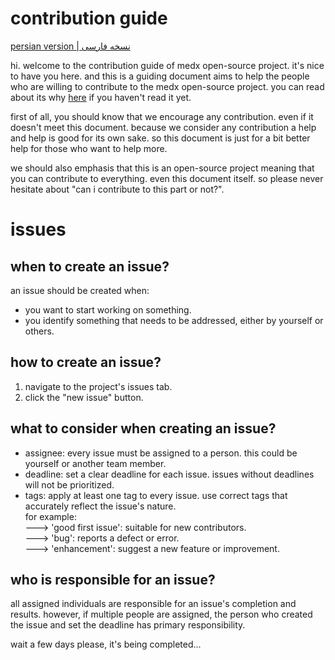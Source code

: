 # contribution guide
[persian version | نسخه فارسی](https://docs.google.com/document/d/1MqN3kFYmRMHa3mB40iO6MYB1kc_zbUaMOvsouq6bRU0/edit?usp=sharing)

hi. welcome to the contribution guide of medx open-source project.
it's nice to have you here. and this is a guiding document aims to help the people who are willing to contribute to the medx open-source project. you can read about its why [here](https://github.com/Sinusealpha/MedX/blob/main/CONTRIBUTION-WHY.md) if you haven't read it yet.

first of all, you should know that we encourage any contribution. even if it doesn't meet this document. because we consider any contribution a help and help is good for its own sake. so this document is just for a bit better help for those who want to help more.

we should also emphasis that this is an open-source project meaning that you can contribute to everything. even this document itself. so please never hesitate about "can i contribute to this part or not?".

# issues

## when to create an issue?
an issue should be created when:
- you want to start working on something.
- you identify something that needs to be addressed, either by yourself or others.


## how to create an issue?
1. navigate to the project's issues tab.
2. click the "new issue" button.


## what to consider when creating an issue?
- assignee: every issue must be assigned to a person. this could be yourself or another team member.
- deadline: set a clear deadline for each issue. issues without deadlines will not be prioritized.
- tags: apply at least one tag to every issue. use correct tags that accurately reflect the issue's nature.  
for example:  
---> 'good first issue': suitable for new contributors.  
---> 'bug': reports a defect or error.  
---> 'enhancement': suggest a new feature or improvement.  


## who is responsible for an issue?
all assigned individuals are responsible for an issue's completion and results. however, if multiple people are assigned, the person who created the issue and set the deadline has primary responsibility.





wait a few days please, it's being completed...
